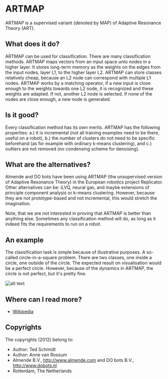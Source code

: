 <!-- Uses markdown syntax for neat display at github -->

# ARTMAP
ARTMAP is a supervised variant (denoted by MAP) of Adaptive Resonance Theory (ART).

## What does it do?
ARTMAP can be used for classification. There are many classification methods. ARTMAP maps vectors from an input space unto nodes in a higher layer. It stores long-term memory as the weights on the edges from the input nodes, layer L1, to the higher layer L2. ARTMAP can store classes relatively cheap, because an L2 node can correspond with multiple L1 nodes. ARTMAP works by a matching operator, if a new input is close enough to the weights towards one L2 node, it is recognized and these weights are adapted. If not, another L2 node is selected. If none of the nodes are close enough, a new node is generated.

## Is it good?
Every classification method has its own merits. ARTMAP has the following properties: a.) it is incremental (not all training examples need to be there, useful on a robot), b.) the number of clusters do not need to be specific beforehand (as for example with ordinary k-means clustering), and c.) outliers are not removed (no condensing scheme for denoising).

## What are the alternatives?
Almende and DO bots have been using ARTMAP (the unsupervised version of Adaptive Resonance Theory) in the European robotics project Replicator. Other alternatives can be: iLVQ, neural gas, and maybe extensions of principle component analysis or k-means clustering. However, because they are not prototype-based and not incremental, this would stretch the imagination.

Note, that we are not interested in proving that ARTMAP is better than anything else. Sometimes any classification method will do, as long as it indeed fits the requirements to run on a robot.

## An example
The classification task is simple because of illustrative purposes. A so-called circle-in-a-square problem. There are two classes, one inside a circle, one outside of the circle. The expected result on visualisation would be a perfect circle. However, because of the dynamics in ARTMAP, the circle is not perfect, but it's pretty fine. 

![alt text](https://github.com/mrquincle/ilvq/raw/master/doc/artmap_circle.jpg "ARTMAP circle")

## Where can I read more?
* [Wikipedia](http://en.wikipedia.org/wiki/Adaptive_resonance_theory)

## Copyrights
The copyrights (2012) belong to:

- Author: Ted Schmidt
- Author: Anne van Rossum
- Almende B.V., http://www.almende.com and DO bots B.V., http://www.dobots.nl
- Rotterdam, The Netherlands
